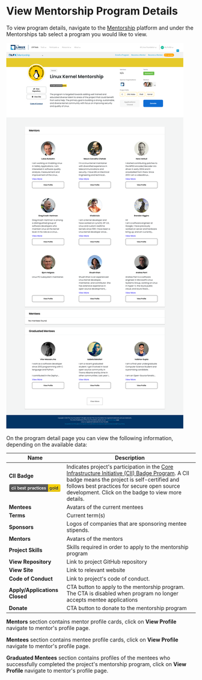 # View Mentorship Program Details

To view program details, navigate to the [Mentorship](https://people.communitybridge.org/profile) platform and under the Mentorships tab select a program you would like to view.

![](<../../.gitbook/assets/Program Details.png>)

On the program detail page you can view the following information, depending on the available data:

| **Name**                                                                                                                                          | Description                                                                                                                                                                                                                                                                                                        |
| ------------------------------------------------------------------------------------------------------------------------------------------------- | ------------------------------------------------------------------------------------------------------------------------------------------------------------------------------------------------------------------------------------------------------------------------------------------------------------------ |
| <p><strong>CII Badge</strong></p><p><img src="../../.gitbook/assets/7418513 (1) (2) (2) (2) (2) (1) (1) (1).png" alt="" data-size="original"></p> | Indicates project's participation in the [Core Infrastructure Initiative (CII) Badge Program](https://www.coreinfrastructure.org/programs/badge-program/). A CII badge means the project is self-certified and follows best practices for secure open source development. Click on the badge to view more details. |
| **Mentees**                                                                                                                                       | Avatars of the current mentees                                                                                                                                                                                                                                                                                     |
| **Terms**                                                                                                                                         | Current term(s)                                                                                                                                                                                                                                                                                                    |
| **Sponsors**                                                                                                                                      | Logos of companies that are sponsoring mentee stipends.                                                                                                                                                                                                                                                            |
| **Mentors**                                                                                                                                       | Avatars of the mentors                                                                                                                                                                                                                                                                                             |
| **Project Skills**                                                                                                                                | Skills required in order to apply to the mentorship program                                                                                                                                                                                                                                                        |
| **View Repository**                                                                                                                               | Link to project GitHub repository                                                                                                                                                                                                                                                                                  |
| **View Site**                                                                                                                                     | Link to relevant website                                                                                                                                                                                                                                                                                           |
| **Code of Conduct**                                                                                                                               | Link to project's code of conduct.                                                                                                                                                                                                                                                                                 |
| **Apply/Applications Closed**                                                                                                                     | CTA button to apply to the mentorship program. The CTA is disabled when program no longer accepts mentee applications                                                                                                                                                                                              |
| **Donate**                                                                                                                                        | CTA button to donate to the mentorship program                                                                                                                                                                                                                                                                     |

**Mentors** section contains mentor profile cards, click on **View Profile** navigate to mentor's profile page.

**Mentees** section contains mentee profile cards, click on **View Profile** navigate to mentor's profile page.

**Graduated Mentees** section contains profiles of the mentees who successfully completed the project's mentorship program, click on **View Profile** navigate to mentor's profile page.

